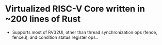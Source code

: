 # Virtualized RISC-V Core written in ~200 lines of Rust
- Supports most of RV32UI, other than thread synchronization ops (fence, fence.i), and condition status register ops..

